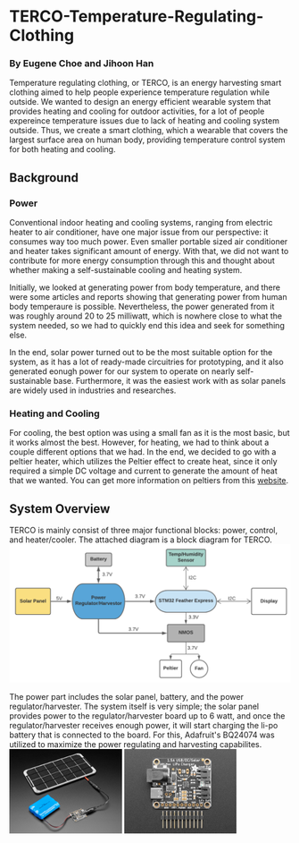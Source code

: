 # TERCO-Temperature-Regulating-Clothing
### By Eugene Choe and Jihoon Han

Temperature regulating clothing, or TERCO, is an energy harvesting smart clothing aimed to help people experience temperature regulation while outside. We wanted to design an energy efficient wearable system that provides heating and cooling for outdoor activities, for a lot of people expereince temperature issues due to lack of heating and cooling system outside. Thus, we create a smart clothing, which a wearable that covers the largest surface area on human body, providing temperature control system for both heating and cooling.

## Background

### Power
Conventional indoor heating and cooling systems, ranging from electric heater to air conditioner, have one major issue from our perspective: it consumes way too much power. Even smaller portable sized air conditioner and heater takes significant amount of energy. With that, we did not want to contribute for more energy consumption through this and thought about whether making a self-sustainable cooling and heating system. 

Initially, we looked at generating power from body temperature, and there were some articles and reports showing that generating power from human body temperaure is possible. Nevertheless, the power generated from it was roughly around 20 to 25 milliwatt, which is nowhere close to what the system needed, so we had to quickly end this idea and seek for something else.

In the end, solar power turned out to be the most suitable option for the system, as it has a lot of ready-made circuitries for prototyping, and it also generated eonugh power for our system to operate on nearly self-sustainable base. Furthermore, it was the easiest work with as solar panels are widely used in industries and researches.

### Heating and Cooling
For cooling, the best option was using a small fan as it is the most basic, but it works almost the best. However, for heating, we had to think about a couple different options that we had. In the end, we decided to go with a peltier heater, which utilizes the Peltier effect to create heat, since it only required a simple DC voltage and current to generate the amount of heat that we wanted. You can get more information on peltiers from this [website](https://ii-vi.com/how_do_thermoelectric_coolers_tec_work/).


## System Overview

TERCO is mainly consist of three major functional blocks: power, control, and heater/cooler. The attached diagram is a block diagram for TERCO. 
<img src="https://github.com/jihoonyyy/TERCO-Temperature-Regulating-Clothing/blob/main/block_diagram.png">

The power part includes the solar panel, battery, and the power regulator/harvester. The system itself is very simple; the solar panel provides power to the regulator/harvester board up to 6 watt, and once the regulator/harvester receives enough power, it will start charging the li-po battery that is connected to the board. For this, Adafruit's BQ24074 was utilized to maximize the power regulating and harvesting capabilites.
<img src="https://github.com/jihoonyyy/TERCO-Temperature-Regulating-Clothing/blob/main/power.png" width=40% height=40%> <img src="https://github.com/jihoonyyy/TERCO-Temperature-Regulating-Clothing/blob/main/harvester.png" width=40% height=40%>




